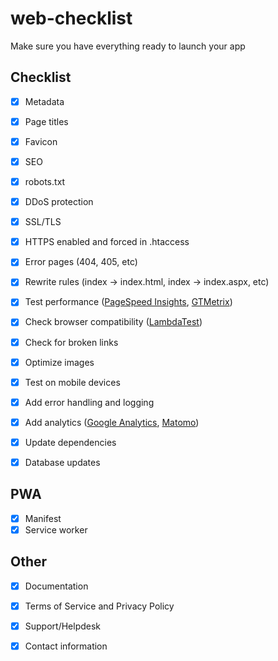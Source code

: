 # web-checklist
Make sure you have everything ready to launch your app

## Checklist

- [x] Metadata
- [x] Page titles
- [x] Favicon
- [x] SEO
- [x] robots.txt
- [x] DDoS protection
- [x] SSL/TLS
- [x] HTTPS enabled and forced in .htaccess
- [x] Error pages (404, 405, etc)
- [x] Rewrite rules (index -> index.html, index -> index.aspx, etc)
- [x] Test performance ([PageSpeed Insights](https://developers.google.com/speed/pagespeed/insights/), [GTMetrix](https://gtmetrix.com/))
- [x] Check browser compatibility ([LambdaTest](https://www.lambdatest.com/))
- [x] Check for broken links
- [x] Optimize images
- [x] Test on mobile devices
- [x] Add error handling and logging
- [x] Add analytics ([Google Analytics](https://analytics.google.com/analytics/web/), [Matomo](https://matomo.org/))

- [x] Update dependencies
- [x] Database updates

## PWA
- [x] Manifest
- [x] Service worker

## Other
- [x] Documentation
- [x] Terms of Service and Privacy Policy
- [x] Support/Helpdesk
- [x] Contact information


